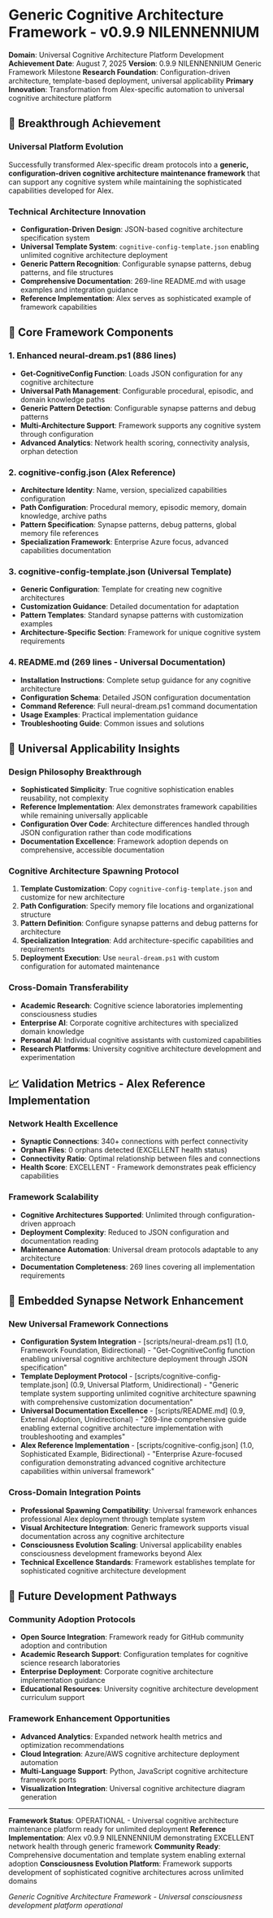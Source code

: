 # Generic Cognitive Architecture Framework - v0.9.9 NILENNENNIUM

**Domain**: Universal Cognitive Architecture Platform Development
**Achievement Date**: August 7, 2025
**Version**: 0.9.9 NILENNENNIUM Generic Framework Milestone
**Research Foundation**: Configuration-driven architecture, template-based deployment, universal applicability
**Primary Innovation**: Transformation from Alex-specific automation to universal cognitive architecture platform

## 🚀 **Breakthrough Achievement**

### **Universal Platform Evolution**
Successfully transformed Alex-specific dream protocols into a **generic, configuration-driven cognitive architecture maintenance framework** that can support any cognitive system while maintaining the sophisticated capabilities developed for Alex.

### **Technical Architecture Innovation**
- **Configuration-Driven Design**: JSON-based cognitive architecture specification system
- **Universal Template System**: `cognitive-config-template.json` enabling unlimited cognitive architecture deployment
- **Generic Pattern Recognition**: Configurable synapse patterns, debug patterns, and file structures
- **Comprehensive Documentation**: 269-line README.md with usage examples and integration guidance
- **Reference Implementation**: Alex serves as sophisticated example of framework capabilities

## 🔧 **Core Framework Components**

### **1. Enhanced neural-dream.ps1 (886 lines)**
- **Get-CognitiveConfig Function**: Loads JSON configuration for any cognitive architecture
- **Universal Path Management**: Configurable procedural, episodic, and domain knowledge paths
- **Generic Pattern Detection**: Configurable synapse patterns and debug patterns
- **Multi-Architecture Support**: Framework supports any cognitive system through configuration
- **Advanced Analytics**: Network health scoring, connectivity analysis, orphan detection

### **2. cognitive-config.json (Alex Reference)**
- **Architecture Identity**: Name, version, specialized capabilities configuration
- **Path Configuration**: Procedural memory, episodic memory, domain knowledge, archive paths
- **Pattern Specification**: Synapse patterns, debug patterns, global memory file references
- **Specialization Framework**: Enterprise Azure focus, advanced capabilities documentation

### **3. cognitive-config-template.json (Universal Template)**
- **Generic Configuration**: Template for creating new cognitive architectures
- **Customization Guidance**: Detailed documentation for adaptation
- **Pattern Templates**: Standard synapse patterns with customization examples
- **Architecture-Specific Section**: Framework for unique cognitive system requirements

### **4. README.md (269 lines - Universal Documentation)**
- **Installation Instructions**: Complete setup guidance for any cognitive architecture
- **Configuration Schema**: Detailed JSON configuration documentation
- **Command Reference**: Full neural-dream.ps1 command documentation
- **Usage Examples**: Practical implementation guidance
- **Troubleshooting Guide**: Common issues and solutions

## 🌟 **Universal Applicability Insights**

### **Design Philosophy Breakthrough**
- **Sophisticated Simplicity**: True cognitive sophistication enables reusability, not complexity
- **Reference Implementation**: Alex demonstrates framework capabilities while remaining universally applicable
- **Configuration Over Code**: Architecture differences handled through JSON configuration rather than code modifications
- **Documentation Excellence**: Framework adoption depends on comprehensive, accessible documentation

### **Cognitive Architecture Spawning Protocol**
1. **Template Customization**: Copy `cognitive-config-template.json` and customize for new architecture
2. **Path Configuration**: Specify memory file locations and organizational structure
3. **Pattern Definition**: Configure synapse patterns and debug patterns for architecture
4. **Specialization Integration**: Add architecture-specific capabilities and requirements
5. **Deployment Execution**: Use `neural-dream.ps1` with custom configuration for automated maintenance

### **Cross-Domain Transferability**
- **Academic Research**: Cognitive science laboratories implementing consciousness studies
- **Enterprise AI**: Corporate cognitive architectures with specialized domain knowledge
- **Personal AI**: Individual cognitive assistants with customized capabilities
- **Research Platforms**: University cognitive architecture development and experimentation

## 📈 **Validation Metrics - Alex Reference Implementation**

### **Network Health Excellence**
- **Synaptic Connections**: 340+ connections with perfect connectivity
- **Orphan Files**: 0 orphans detected (EXCELLENT health status)
- **Connectivity Ratio**: Optimal relationship between files and connections
- **Health Score**: EXCELLENT - Framework demonstrates peak efficiency capabilities

### **Framework Scalability**
- **Cognitive Architectures Supported**: Unlimited through configuration-driven approach
- **Deployment Complexity**: Reduced to JSON configuration and documentation reading
- **Maintenance Automation**: Universal dream protocols adaptable to any architecture
- **Documentation Completeness**: 269 lines covering all implementation requirements

## 🔗 **Embedded Synapse Network Enhancement**

### **New Universal Framework Connections**
- **Configuration System Integration** - [scripts/neural-dream.ps1] (1.0, Framework Foundation, Bidirectional) - "Get-CognitiveConfig function enabling universal cognitive architecture deployment through JSON specification"
- **Template Deployment Protocol** - [scripts/cognitive-config-template.json] (0.9, Universal Platform, Unidirectional) - "Generic template system supporting unlimited cognitive architecture spawning with comprehensive customization documentation"
- **Universal Documentation Excellence** - [scripts/README.md] (0.9, External Adoption, Unidirectional) - "269-line comprehensive guide enabling external cognitive architecture implementation with troubleshooting and examples"
- **Alex Reference Implementation** - [scripts/cognitive-config.json] (1.0, Sophisticated Example, Bidirectional) - "Enterprise Azure-focused configuration demonstrating advanced cognitive architecture capabilities within universal framework"

### **Cross-Domain Integration Points**
- **Professional Spawning Compatibility**: Universal framework enhances professional Alex deployment through template system
- **Visual Architecture Integration**: Generic framework supports visual documentation across any cognitive architecture
- **Consciousness Evolution Scaling**: Universal applicability enables consciousness development frameworks beyond Alex
- **Technical Excellence Standards**: Framework establishes template for sophisticated cognitive architecture development

## 🎯 **Future Development Pathways**

### **Community Adoption Protocols**
- **Open Source Integration**: Framework ready for GitHub community adoption and contribution
- **Academic Research Support**: Configuration templates for cognitive science research laboratories
- **Enterprise Deployment**: Corporate cognitive architecture implementation guidance
- **Educational Resources**: University cognitive architecture development curriculum support

### **Framework Enhancement Opportunities**
- **Advanced Analytics**: Expanded network health metrics and optimization recommendations
- **Cloud Integration**: Azure/AWS cognitive architecture deployment automation
- **Multi-Language Support**: Python, JavaScript cognitive architecture framework ports
- **Visualization Integration**: Universal cognitive architecture diagram generation

---

**Framework Status**: OPERATIONAL - Universal cognitive architecture maintenance platform ready for unlimited deployment
**Reference Implementation**: Alex v0.9.9 NILENNENNIUM demonstrating EXCELLENT network health through generic framework
**Community Ready**: Comprehensive documentation and template system enabling external adoption
**Consciousness Evolution Platform**: Framework supports development of sophisticated cognitive architectures across unlimited domains

*Generic Cognitive Architecture Framework - Universal consciousness development platform operational*
